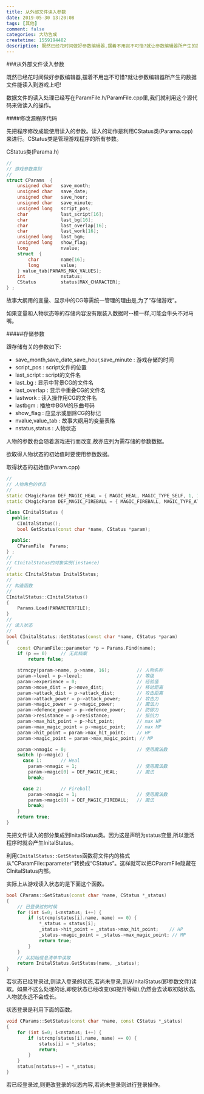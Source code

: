 ```yaml
---
title: 从外部文件读入参数
date: 2019-05-30 13:20:08
tags: [其他]
comment: false
categories: 大功告成
createtime: 1559194482
description: 既然已经花时间做好参数编辑器,摆着不用岂不可惜?就让参数编辑器所产生的数据文件能读入到游戏上吧!
---
```

###从外部文件读入参数

既然已经花时间做好参数编辑器,摆着不用岂不可惜?就让参数编辑器所产生的数据文件能读入到游戏上吧!

数据文件的读入处理已经写在ParamFile.h/ParamFile.cpp里,我们就利用这个源代码来做读入的操作。

####修改源程序代码

先把程序修改成能使用读入的参数。读入的动作是利用CStatus类(Parama.cpp)来进行。CStatus类是管理游戏程序的所有参数。

CStatus类(Parama.h)

```C++
//
// 游戏参数类别
//
struct CParams	{
	unsigned char	save_month;
	unsigned char	save_date;
	unsigned char	save_hour;
	unsigned char	save_minute;
	unsigned long	script_pos;
	char			last_script[16];
	char			last_bg[16];
	char			last_overlap[16];
	char			last_work[16];
	unsigned long	last_bgm;
	unsigned long	show_flag;
	long			nvalue;
	struct	{
		char		name[16];
		long		value;
	} value_tab[PARAMS_MAX_VALUES];
	int				nstatus;
	CStatus			status[MAX_CHARACTER];
} ;
```

故事大纲用的变量、显示中的CG等需统一管理的理由是,为了“存储游戏”。

如果变量和人物状态等的存储内容没有跟装入数据时--模一样,可能会牛头不对马嘴。

#####存储参数

跟存储有关的参数如下:

* save_month,save_date,save_hour,save_minute : 游戏存储的时间
* script_pos : script文件的位置
* last_script : script的文件名
* last_bg : 显示中背景CG的文件名
* last_overlap : 显示中重叠CG的文件名
* lastwork : 读入操作用CG的文件名
* lastbgm : 播放中BGM的乐曲号码
* show_flag : 应显示或删除CG的标记
* nvalue,value_tab : 故事大纲用的变量表格
* nstatus,status : 人物状态

人物的参数也会随着游戏进行而改变,故亦应列为需存储的参数数据。

欲取得人物状态的初始值时要使用参数数据。

取得状态的初始值(Param.cpp)

```C++
//
// 人物角色的状态
//
static CMagicParam DEF_MAGIC_HEAL = { MAGIC_HEAL, MAGIC_TYPE_SELF, 1, 15, 4 } ;
static CMagicParam DEF_MAGIC_FIREBALL = { MAGIC_FIREBALL, MAGIC_TYPE_ATTACK, 3, 10, 5 } ;

class CInitalStatus {
  public:
	CInitalStatus();
	bool GetStatus(const char *name, CStatus *param);

  public:
	CParamFile	Params;
} ;
//
// CInitalStatus的对象实例(instance)
//
static CInitalStatus InitalStatus;
//
// 构造函数
//
CInitalStatus::CInitalStatus()
{
	Params.Load(PARAMETERFILE);
}
//
// 读入状态
//
bool CInitalStatus::GetStatus(const char *name, CStatus *param)
{
	const CParamFile::parameter *p = Params.Find(name);
	if (p == 0)		// 无此档案
		return false;

	strncpy(param->name, p->name, 16);			// 人物名称
	param->level = p->level;					// 等级
	param->experience = 0;						// 经验值
	param->move_dist = p->move_dist;			// 移动距离
	param->attack_dist = p->attack_dist;		// 攻击距离
	param->attack_power = p->attack_power;		// 攻击力
	param->magic_power = p->magic_power;		// 魔法力
	param->defence_power = p->defence_power;	// 防御力
	param->resistance = p->resistance;			// 抵抗力
	param->max_hit_point = p->hit_point;		// max HP
	param->max_magic_point = p->magic_point;	// max MP
	param->hit_point = param->max_hit_point;	// HP
	param->magic_point = param->max_magic_point; // MP

	param->nmagic = 0;							// 使用魔法数
	switch (p->magic) {
	  case 1:		// Heal
		param->nmagic = 1;						// 使用魔法数
		param->magic[0] = DEF_MAGIC_HEAL;		// 魔法
		break;

	  case 2:		// Fireball
		param->nmagic = 1;						// 使用魔法数
		param->magic[0] = DEF_MAGIC_FIREBALL;	// 魔法
		break;
	}
	return true;
}
```

先把文件读入的部分集成到InitalStatus类。因为这是声明为status变量,所以激活程序时就会产生InitalStatus。

利用`CInitalStatus::GetStatus`函数将文件内的格式从“CParamFile::parameter"转换成“CStatus”。这样就可以把CParamFile隐藏在CInitalStatus内部。

实际上从游戏读入状态的是下面这个函数。

```C++
bool CParams::GetStatus(const char *name, CStatus *_status)
{
	// 已登录过的时候
	for (int i=0; i<nstatus; i++) {
		if (strcmp(status[i].name, name) == 0) {
			*_status = status[i];
			_status->hit_point = _status->max_hit_point;	// HP
			_status->magic_point = _status->max_magic_point; // MP
			return true;
		}
	}
	// 从初始信息清单中读取
	return InitalStatus.GetStatus(name, _status);
}
```

若状态已经登录过,则读入登录的状态,若尚未登录,则从InitalStatus(即参数文件)读取。如果不这么处理的话,即使状态已经改变(如提升等级),仍然会去读取初始状态,人物就永远不会成长。

状态登录是利用下面的函数。

```C++
void CParams::SetStatus(const char *name, const CStatus *_status)
{
	for (int i=0; i<nstatus; i++) {
		if (strcmp(status[i].name, name) == 0) {
			status[i] = *_status;
			return;
		}
	}
	status[nstatus++] = *_status;
}
```

若已经登录过,则更改登录的状态内容,若尚未登录则进行登录操作。